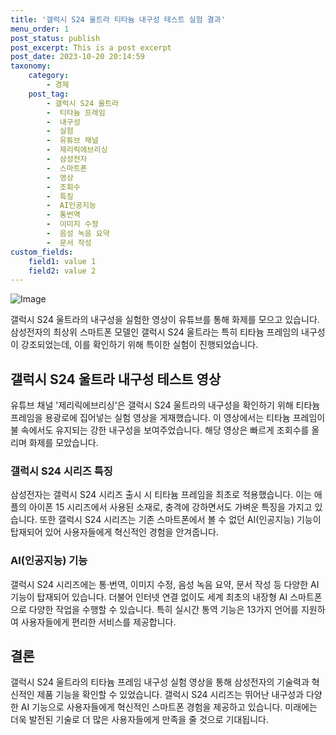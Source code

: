 ```yaml
---
title: '갤럭시 S24 울트라 티타늄 내구성 테스트 실험 결과'
menu_order: 1
post_status: publish
post_excerpt: This is a post excerpt
post_date: 2023-10-20 20:14:59
taxonomy:
    category:
        - 경제
    post_tag:
        - 갤럭시 S24 울트라
        -  티타늄 프레임
        -  내구성
        -  실험
        -  유튜브 채널
        -  제리릭에브리싱
        -  삼성전자
        -  스마트폰
        -  영상
        -  조회수
        -  특징
        -  AI인공지능
        -  통번역
        -  이미지 수정
        -  음성 녹음 요약
        -  문서 작성
custom_fields:
    field1: value 1
    field2: value 2
---
```


![Image](https://imgnews.pstatic.net/image/023/2024/02/06/0003815320_001_20240206151503680.jpg?type=w647)


갤럭시 S24 울트라의 내구성을 실험한 영상이 유튜브를 통해 화제를 모으고 있습니다. 삼성전자의 최상위 스마트폰 모델인 갤럭시 S24 울트라는 특히 티타늄 프레임의 내구성이 강조되었는데, 이를 확인하기 위해 특이한 실험이 진행되었습니다.

## 갤럭시 S24 울트라 내구성 테스트 영상
유튜브 채널 '제리릭에브리싱'은 갤럭시 S24 울트라의 내구성을 확인하기 위해 티타늄 프레임을 용광로에 집어넣는 실험 영상을 게재했습니다. 이 영상에서는 티타늄 프레임이 불 속에서도 유지되는 강한 내구성을 보여주었습니다. 해당 영상은 빠르게 조회수를 올리며 화제를 모았습니다.

### 갤럭시 S24 시리즈 특징
삼성전자는 갤럭시 S24 시리즈 출시 시 티타늄 프레임을 최초로 적용했습니다. 이는 애플의 아이폰 15 시리즈에서 사용된 소재로, 충격에 강하면서도 가벼운 특징을 가지고 있습니다. 또한 갤럭시 S24 시리즈는 기존 스마트폰에서 볼 수 없던 AI(인공지능) 기능이 탑재되어 있어 사용자들에게 혁신적인 경험을 안겨줍니다.

### AI(인공지능) 기능
갤럭시 S24 시리즈에는 통·번역, 이미지 수정, 음성 녹음 요약, 문서 작성 등 다양한 AI 기능이 탑재되어 있습니다. 더불어 인터넷 연결 없이도 세계 최초의 내장형 AI 스마트폰으로 다양한 작업을 수행할 수 있습니다. 특히 실시간 통역 기능은 13가지 언어를 지원하여 사용자들에게 편리한 서비스를 제공합니다.

## 결론
갤럭시 S24 울트라의 티타늄 프레임 내구성 실험 영상을 통해 삼성전자의 기술력과 혁신적인 제품 기능을 확인할 수 있었습니다. 갤럭시 S24 시리즈는 뛰어난 내구성과 다양한 AI 기능으로 사용자들에게 혁신적인 스마트폰 경험을 제공하고 있습니다. 미래에는 더욱 발전된 기술로 더 많은 사용자들에게 만족을 줄 것으로 기대됩니다.

